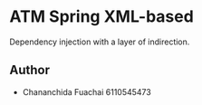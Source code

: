 # ATM Spring XML-based

Dependency injection with a layer of indirection.

## Author
- Chananchida Fuachai 6110545473

